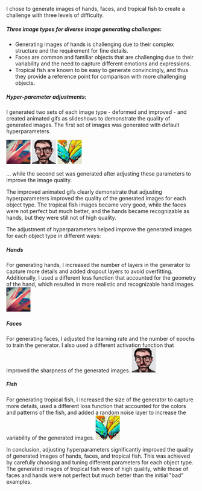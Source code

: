 I chose to generate images of hands, faces, and tropical fish to create a challenge with three levels of difficulty. 

##### Three image types for diverse image generating challenges: 

* Generating images of hands is challenging due to their complex structure and the requirement for fine details.
* Faces are common and familiar objects that are challenging due to their variability and the need to capture different emotions and expressions. 
* Tropical fish are known to be easy to generate convincingly, and thus they provide a reference point for comparison with more challenging objects.

##### Hyper-paremeter adjustments: 
I generated two sets of each image type - deformed and improved - and created animated gifs as slideshows to demonstrate the quality of generated images. The first set of images was generated with default hyperparameters.

 ![Alt Text](bad_hands.gif) ![Alt Text](bad_faces.gif) ![Alt Text](bad_fish.gif)

... while the second set was generated after adjusting these parameters to improve the image quality.



The improved animated gifs clearly demonstrate that adjusting hyperparameters improved the quality of the generated images for each object type. The tropical fish images became very good, while the faces were not perfect but much better, and the hands became recognizable as hands, but they were still not of high quality.

The adjustment of hyperparameters helped improve the generated images for each object type in different ways:

##### Hands
For generating hands, I increased the number of layers in the generator to capture more details and added dropout layers to avoid overfitting. Additionally, I used a different loss function that accounted for the geometry of the hand, which resulted in more realistic and recognizable hand images.
 ![Alt Text](bad_hands.gif)

##### Faces
For generating faces, I adjusted the learning rate and the number of epochs to train the generator. I also used a different activation function that improved the sharpness of the generated images.
![Alt Text](bad_faces.gif)

##### Fish
For generating tropical fish, I increased the size of the generator to capture more details, used a different loss function that accounted for the colors and patterns of the fish, and added a random noise layer to increase the variability of the generated images.
![Alt Text](bad_fish.gif)

In conclusion, adjusting hyperparameters significantly improved the quality of generated images of hands, faces, and tropical fish. This was achieved by carefully choosing and tuning different parameters for each object type. The generated images of tropical fish were of high quality, while those of faces and hands were not perfect but much better than the initial "bad" examples.
